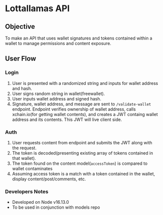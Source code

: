 # Lottallamas API

## Objective

To make an API that uses wallet signatures and tokens contained within a wallet to manage permissions and content exposure.

## User Flow
### Login
1. User is presented with a randomized string and inputs for wallet address and hash.
2. User signs random string in wallet(freewallet).
3. User inputs wallet address and signed hash.
4. Signature, wallet address, and message are sent to `/validate-wallet` endpoint.  Endpoint verifies ownership of wallet address, calls xchain.io(for getting wallet contents), and creates a JWT containg wallet address and its contents.  This JWT will live client side.

### Auth
1. User requests content from endpoint and submits the JWT along with the request.
2. The token is decoded(presenting existing array of tokens contained in that wallet).
3. The token found on the content model(`accessToken`) is compared to wallet contaminates
4. Assuming access token is a match with a token contained in the wallet, display content/post/comments, etc.

### Developers Notes
* Developed on Node v16.13.0
* To be used in conjunction with models repo